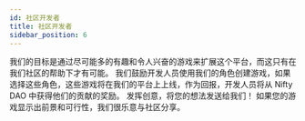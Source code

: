 ```yaml
---
id: 社区开发者
title: 社区开发者
sidebar_position: 6
---
```


我们的目标是通过尽可能多的有趣和令人兴奋的游戏来扩展这个平台，而这只有在我们社区的帮助下才有可能。 我们鼓励开发人员使用我们的角色创建游戏，如果选择这些角色，这些游戏将在我们的平台上上线，作为回报，开发人员将从 Nifty DAO 中获得他们的贡献的奖励。 发挥创意，将您的想法发送给我们！ 如果您的游戏显示出前景和可行性，我们很乐意与社区分享。
